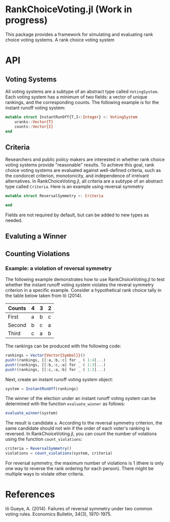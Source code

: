 # RankChoiceVoting.jl (Work in progress)

This package provides a framework for simulating and evaluating rank choice voting systems. A rank choice voting system 


# API

## Voting Systems

All voting systems are a subtype of an abstract type called `VotingSystem`. Each voting system has a minimum of two fields: a vector of unique rankings, and the corresponding counts. The following example is for the instant runoff voting system:

```julia
mutable struct InstantRunOff{T,I<:Integer} <: VotingSystem
    uranks::Vector{T}
    counts::Vector{I}
end
```

## Criteria

Researchers and public policy makers are interested in whether rank choice voting systems provide "reasonable" results. To achieve this goal, rank choice voting systems are evaluated against well-defined criteria, such as the condorcet criterion, monotonicity, and independence of irrelvant alternatives. In RankChoiceVoting.jl, all criteria are a subtype of an abstract type called `Criteria`. Here is an example using reversal symmetry

```julia
mutable struct ReversalSymmetry <: Criteria

end
```

Fields are not required by default, but can be added to new types as needed. 

## Evaluting a Winner

## Counting Violations



### Example: a violation of reversal symmetry

The following example demonstrates how to use RankChoiceVoting.jl to test whether the instant runoff voting system violates the reveral symmetry criterion in a specific example. Consider a hypothetical rank choice tally in the table below taken from lô (2014). 

| Counts | 4 | 3 | 2 |
|--------|---|---|---|
| First  | a | b | c |
| Second | b | c | a |
| Third  | c | a | b |

The rankings can be produced with the following code:

```julia
rankings = Vector{Vector{Symbol}}()
push!(rankings, [[:a,:b,:c] for _ ∈ 1:4]...)
push!(rankings, [[:b,:c,:a] for _ ∈ 1:3]...)
push!(rankings, [[:c,:a,:b] for _ ∈ 1:2]...)
```
Next, create an instant runoff voting system object:

```julia
system = InstantRunOff(rankings)
```

The winner of the election under an instant runoff voting system can be determined with the function 
`evaluate_winner` as follows:

```julia
evaluate_winner(system)
```
The result is candidate `a`. According to the reversal symmetry criterion, the same candidate should not win if the order of each voter's ranking is reversed. In RankChoiceVoting.jl, you can count the number of volations using the function `count_violations`:
```julia 
criteria = ReversalSymmetry()
violations = count_violations(system, criteria)
```
For reversal symmetry, the maximum number of violations is 1 (there is only one way to reverse the rank ordering for each person). There might be multiple ways to violate other criteria.  
# References

lô Gueye, A. (2014). Failures of reversal symmetry under two common voting rules. Economics Bulletin, 34(3), 1970-1975.